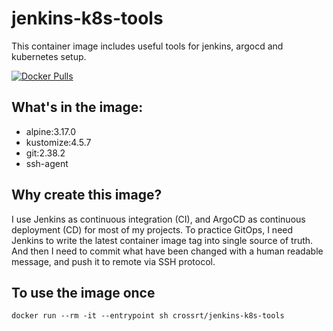 # jenkins-k8s-tools
This container image includes useful tools for jenkins, argocd and kubernetes setup.

[![Docker Pulls](https://img.shields.io/docker/pulls/crossrt/jenkins-k8s-tools)](https://hub.docker.com/r/crossrt/jenkins-k8s-tools)

## What's in the image:
- alpine:3.17.0
- kustomize:4.5.7
- git:2.38.2
- ssh-agent

## Why create this image?
I use Jenkins as continuous integration (CI), and ArgoCD as continuous deployment (CD) for most of my projects.
To practice GitOps, I need Jenkins to write the latest container image tag into single source of truth.
And then I need to commit what have been changed with a human readable message, and push it to remote via SSH protocol.

## To use the image once
```
docker run --rm -it --entrypoint sh crossrt/jenkins-k8s-tools
```
